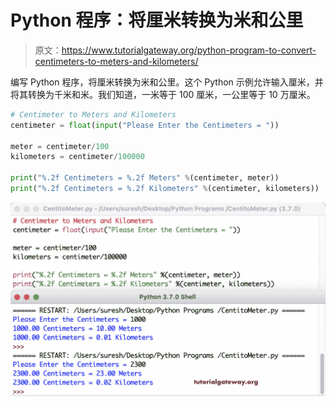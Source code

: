 # Python 程序：将厘米转换为米和公里

> 原文：<https://www.tutorialgateway.org/python-program-to-convert-centimeters-to-meters-and-kilometers/>

编写 Python 程序，将厘米转换为米和公里。这个 Python 示例允许输入厘米，并将其转换为千米和米。我们知道，一米等于 100 厘米，一公里等于 10 万厘米。

```py
# Centimeter to Meters and Kilometers
centimeter = float(input("Please Enter the Centimeters = "))

meter = centimeter/100
kilometers = centimeter/100000

print("%.2f Centimeters = %.2f Meters" %(centimeter, meter))
print("%.2f Centimeters = %.2f Kilometers" %(centimeter, kilometers)) 
```

![Python Program to Convert Centimeters to Meters and Kilometers 1](img/69d4262d945478b49128880715ec67d8.png)
